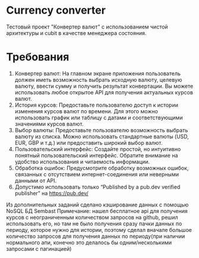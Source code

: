 # Currency converter

Тестовый проект "Конвертер валют" с использованием чистой архитектуры и cubit в качестве менеджера
состояния.

# Требования

1. Конвертер валют: На главном экране приложения пользователь должен иметь возможность выбрать
   исходную валюту, целевую валюту, ввести сумму и получить результат конвертации. Вы можете
   использовать любое открытое API для получения актуальных курсов валют.
2. История курсов: Предоставьте пользователю доступ к истории изменения курсов валют по времени. Для
   этого можно использовать график или таблицу с датами и соответствующими значениями курсов валют.
3. Выбор валюты: Предоставьте пользователю возможность выбрать валюту из списка. Можно использовать
   стандартные валюты (USD, EUR, GBP и т.д.) или предоставить широкий выбор валют.
4. Пользовательский интерфейс: Создайте простой, но интуитивно понятный пользовательский интерфейс.
   Обратите внимание на удобство использования и читаемость информации.
5. Обработка ошибок: Предусмотрите обработку возможных ошибок, связанных с отсутствием
   интернет-соединения или неверными данными от API.
6. Допустимо использовать только “Published by a pub.dev verified publisher” на https://pub.dev/

Из дополнительных заданий сделано кэширование данных с помощью NoSQL БД Sembast
Примечание: нашел бесплатное api для получения курсов с неограниченным количеством запросов на
github, решил использовать его, но там не было получения сразу пачки данных по периоду, которое
нужно для истории, поэтому сделал вначале большое количество запросов для получения данных по
периоду(при наличии нормального апи, конечно это делалось бы одним/несколькими запросами с
пагинацией)
